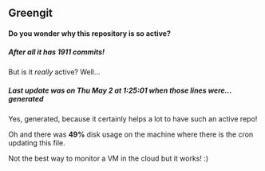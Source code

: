 ## Greengit

#### Do you wonder why this repository is so active?

##### After all it has 1911 commits!

But is it *really* active? Well...

##### Last update was on Thu May 2 at 1:25:01 when those lines were... generated

Yes, generated, because it certainly helps a lot to have such an active repo!

Oh and there was **49%** disk usage on the machine
where there is the cron updating this file.

Not the best way to monitor a VM in the cloud but it works! :)
